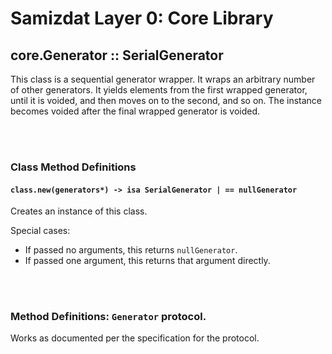 Samizdat Layer 0: Core Library
==============================

core.Generator :: SerialGenerator
---------------------------------

This class is a sequential generator wrapper. It wraps an arbitrary number
of other generators. It yields elements from the first wrapped generator,
until it is voided, and then moves on to the second, and so on. The instance
becomes voided after the final wrapped generator is voided.


<br><br>
### Class Method Definitions

#### `class.new(generators*) -> isa SerialGenerator | == nullGenerator`

Creates an instance of this class.

Special cases:
* If passed no arguments, this returns `nullGenerator`.
* If passed one argument, this returns that argument directly.

<br><br>
### Method Definitions: `Generator` protocol.

Works as documented per the specification for the protocol.
